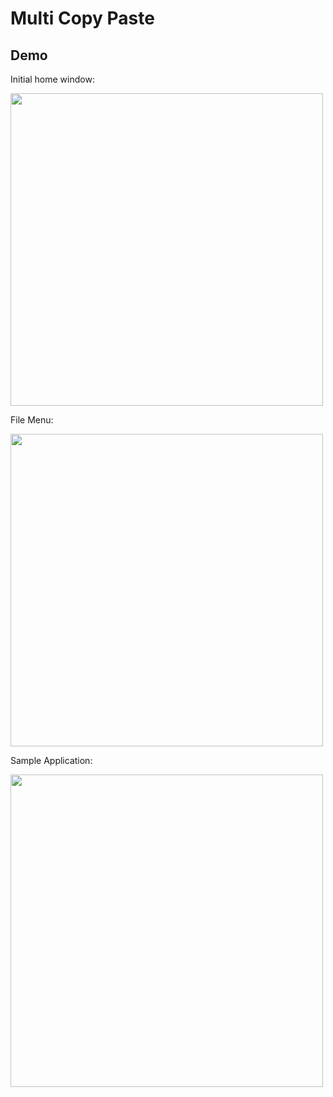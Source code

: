 # Multi Copy Paste


## Demo

Initial home window:

<img src="https://a.fsdn.com/con/app/proj/multicopypaste/screenshots/home1.JPG/max/max/1" width="500">

File Menu:

<img src="https://a.fsdn.com/con/app/proj/multicopypaste/screenshots/file1.JPG/max/max/1" width="500">

Sample Application:

<img src="https://a.fsdn.com/con/app/proj/multicopypaste/screenshots/data1.JPG/max/max/1" width="500">
